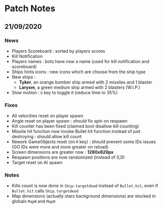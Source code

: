 # Patch Notes

## **21/09/2020**
### News
+ Players Scoreboard : sorted by players scores
+ Kill Notification
+ Players names : bots have now a name (used for kill notification and scoreboard)
+ Ships hints icons : new icons which are choose from the ship type
+ New ships : 
    + **Tyker**, an orange bomber ship armed with 2 missiles and 1 blaster
    + **Larysm**, a green medium ship armed with 2 blasters (W.I.P.)
+ Slow motion : `G` key to toggle it (reduce time to 35%)

### Fixes
+ All velocities reset on player spawn
+ Angle reset on player spawn : should fix spin on respawn
+ Kill counter has been fixed (claimed bool disallow kill counting)
+ Missile hit function now invoke Bullet hit function instead of just destroying : should allow kill count
+ Rework GameObjects reset (on `R` key) : should prevent some IDs issues (GO IDs were more and more greater on reload)
+ Screen dimensions are greater now : **1280x820px**
+ Respawn positions are now randomized (instead of 0,0)
+ Target reset on AI spawn

### Notes
+ Kills count is now done in `Ship.targetdead` instead of `Bullet.hit`, even if `Bullet.hit` calls `Ship.targetdead`
+ Map dimensions (actually stars background dimensions) are stocked in globals `MapW` and `MapH`